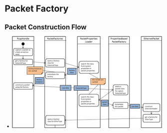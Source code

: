 Packet Factory
======

Packet Construction Flow
-------

* ![PropertiesBasedPacketFactory](/www/images/propertiesBasedPacketFactory.png)

